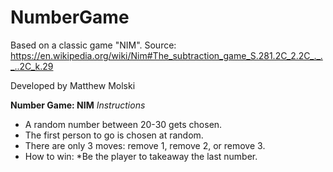 # NumberGame
Based on a classic game "NIM".
Source: https://en.wikipedia.org/wiki/Nim#The_subtraction_game_S.281.2C_2.2C_._._..2C_k.29

Developed by Matthew Molski

**Number Game: NIM**
*Instructions*
- A random number between 20-30 gets chosen.
- The first person to go is chosen at random.
- There are only 3 moves: remove 1, remove 2, or remove 3.
- How to win: *Be the player to takeaway the last number.

